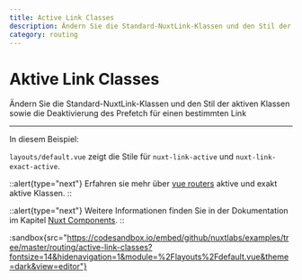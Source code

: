 ```yaml
---
title: Active Link Classes
description: Ändern Sie die Standard-NuxtLink-Klassen und den Stil der aktiven Klassen sowie die Deaktivierung des Prefetch für einen bestimmten Link
category: routing
---
```


# Aktive Link Classes

Ändern Sie die Standard-NuxtLink-Klassen und den Stil der aktiven Klassen sowie die Deaktivierung des Prefetch für einen bestimmten Link

---

In diesem Beispiel:

`layouts/default.vue` zeigt die Stile für `nuxt-link-active` und `nuxt-link-exact-active`.

::alert{type="next"}
Erfahren sie mehr über [vue routers](https://router.vuejs.org/api/#exact-active-class) aktive und exakt aktive Klassen.
::

::alert{type="next"}
Weitere Informationen finden Sie in der Dokumentation im Kapitel [Nuxt Components](/docs/features/nuxt-components#link-classes).
::

:sandbox{src="https://codesandbox.io/embed/github/nuxtlabs/examples/tree/master/routing/active-link-classes?fontsize=14&hidenavigation=1&module=%2Flayouts%2Fdefault.vue&theme=dark&view=editor"}
